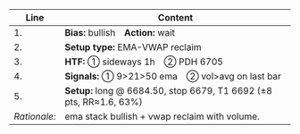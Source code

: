 | Line         | Content                                                             |
| ------------ | ------------------------------------------------------------------- |
| 1.           | **Bias:** bullish **Action:** wait                                  |
| 2.           | **Setup type:** EMA-VWAP reclaim                                    |
| 3.           | **HTF:** ① sideways 1h ② PDH 6705                                   |
| 4.           | **Signals:** ① 9>21>50 ema ② vol>avg on last bar                    |
| 5.           | **Setup:** long @ 6684.50, stop 6679, T1 6692 (±8 pts, RR≈1.6, 63%) |
| *Rationale:* | ema stack bullish + vwap reclaim with volume.                       |